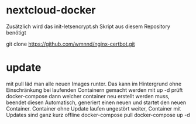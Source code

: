 # nextcloud-docker

Zusätzlich wird das init-letsencrypt.sh Skript aus diesem Repository benötigt

git clone https://github.com/wmnnd/nginx-certbot.git

# update
  mit pull läd man alle neuen Images runter. Das kann im Hintergrund ohne Einschränkung bei laufenden Containern gemacht werden
  mit up -d prüft docker-compose dann welcher container neu erstellt werden muss, beendet diesen Automatisch, generiert einen neuen und startet den neuen Container.
  Container ohne Update laufen ungestört weiter, Container mit Updates sind ganz kurz offline
docker-compose pull
docker-compose up -d
